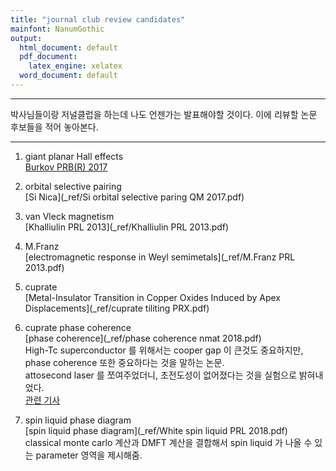 ```yaml
---
title: "journal club review candidates"
mainfont: NanumGothic
output:
  html_document: default
  pdf_document:
    latex_engine: xelatex
  word_document: default
---
```






***

박사님들이랑 저널클럽을 하는데 나도 언젠가는 발표해야할 것이다. 이에 리뷰할 논문 후보들을 적어 놓아본다.


***


1. giant planar Hall effects  
[Burkov PRB(R) 2017](_ref/17-Burkov-GPHE-PRB.pdf)  

1. orbital selective pairing  
[Si Nica](_ref/Si orbital selective paring QM 2017.pdf)  


1. van Vleck magnetism  
[Khalliulin PRL 2013](_ref/Khalliulin PRL 2013.pdf)

1. M.Franz  
[electromagnetic response in Weyl semimetals](_ref/M.Franz PRL 2013.pdf)

1. cuprate  
[Metal-Insulator Transition in Copper Oxides Induced by Apex Displacements](_ref/cuprate tiliting PRX.pdf)

1. cuprate phase coherence  
[phase coherence](_ref/phase coherence nmat 2018.pdf)  
High-Tc superconductor 를 위해서는 cooper gap 이 큰것도 중요하지만, phase coherence 또한 중요하다는 것을 말하는 논문.  
attosecond laser 를 쪼여주었더니, 초전도성이 없어졌다는 것을 실험으로 밝혀내었다.  
[관련 기사](https://phys.org/news/2018-05-track-ultrafast-emergence-superconductivity.html)  


1. spin liquid phase diagram  
[spin liquid phase diagram](_ref/White spin liquid PRL 2018.pdf)  
classical monte carlo 계산과 DMFT 계산을 결합해서 spin liquid 가 나올 수 있는 parameter 영역을 제시해줌.










